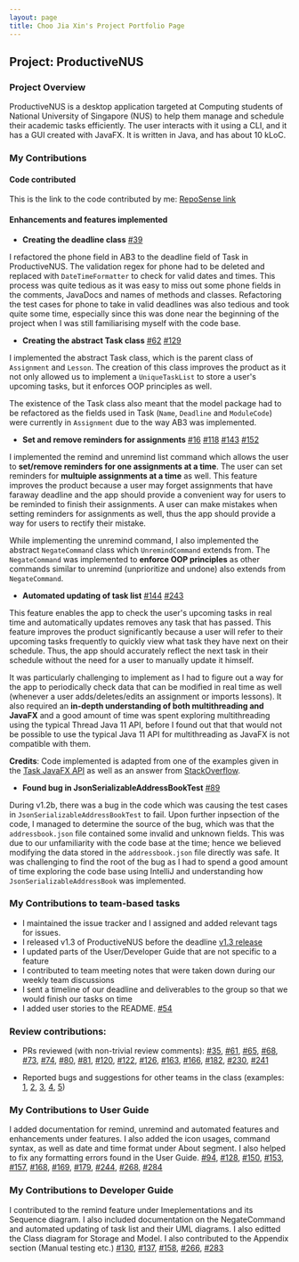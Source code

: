 ```yaml
---
layout: page
title: Choo Jia Xin's Project Portfolio Page
---
```


## Project: ProductiveNUS
### Project Overview

ProductiveNUS is a desktop application targeted at Computing students of National University of Singapore (NUS) to help them manage and schedule their academic tasks efficiently. The user interacts with it using a CLI, and it has a GUI created with JavaFX. It is written in Java, and has about 10 kLoC.

### My Contributions
#### Code contributed
This is the link to the code contributed by me:
[RepoSense link](https://nus-cs2103-ay2021s1.github.io/tp-dashboard/#breakdown=true&search=choojiaxin)

#### Enhancements and features implemented

* **Creating the deadline class** 
[\#39](https://github.com/AY2021S1-CS2103T-F11-3/tp/pull/39)

I refactored the phone field in AB3 to the deadline field of Task in ProductiveNUS. The validation regex for phone had to be deleted and replaced with `DateTimeFormatter` to check for valid dates and times. This process was quite tedious as it was easy to miss out some phone fields in the comments, JavaDocs and names of methods and classes. Refactoring the test cases for phone to take in valid deadlines was also tedious and took quite some time, especially since this was done near the beginning of the project when I was still familiarising myself with the code base.

* **Creating the abstract Task class** 
[\#62](https://github.com/AY2021S1-CS2103T-F11-3/tp/pull/62)
[\#129](https://github.com/AY2021S1-CS2103T-F11-3/tp/pull/129)

I implemented the abstract Task class, which is the parent class of `Assignment` and `Lesson`. The creation of this class improves the product as it not only allowed us to implement a `UniqueTaskList` to store a user's upcoming tasks, but it enforces OOP principles as well.

The existence of the Task class also meant that the model package had to be refactored as the fields used in Task (`Name`, `Deadline` and `ModuleCode`) were currently in `Assignment` due to the way AB3 was implemented.

* **Set and remove reminders for assignments** 
[\#16](https://github.com/AY2021S1-CS2103T-F11-3/tp/pull/16)
[\#118](https://github.com/AY2021S1-CS2103T-F11-3/tp/pull/118)
[\#143](https://github.com/AY2021S1-CS2103T-F11-3/tp/pull/143)
[\#152](https://github.com/AY2021S1-CS2103T-F11-3/tp/pull/152)

I implemented the remind and unremind list command which allows the user to **set/remove reminders for one assignments at a time**. The user can set reminders for **multuiple assignments at a time** as well. This feature improves the product because a user may forget assignments that have faraway deadline and the app should provide a convenient way for users to be reminded to finish their assignments. A user can make mistakes when setting reminders for assignments as well, thus the app should provide a way for users to rectify their mistake. 

While implementing the unremind command, I also implemented the abstract `NegateCommand` class which `UnremindCommand` extends from. The `NegateCommand` was implemented to **enforce OOP principles** as other commands similar to unremind (unprioritize and undone) also extends from `NegateCommand`.
  
* **Automated updating of task list**
[\#144](https://github.com/AY2021S1-CS2103T-F11-3/tp/pull/144)
[\#243](https://github.com/AY2021S1-CS2103T-F11-3/tp/pull/243)

This feature enables the app to check the user's upcoming tasks in real time and automatically updates removes any task that has passed. This feature improves the product significantly because a user will refer to their upcoming tasks frequently to quickly view what task they have next on their schedule. Thus, the app should accurately reflect the next task in their schedule without the need for a user to manually update it himself.

It was particularly challenging to implement as I had to figure out a way for the app to periodically check data that can be modified in real time as well (whenever a user adds/deletes/edits an assignment or imports lessons). It also required an **in-depth understanding of both multithreading and JavaFX** and a good amount of time was spent exploring multithreading using the typical Thread Java 11 API, before I found out that that would not be possible to use the typical Java 11 API for multithreading as JavaFX is not compatible with them.

**Credits**: Code implemented is adapted from one of the examples given in the [Task JavaFX API](https://docs.oracle.com/javafx/2/api/javafx/concurrent/Task.html) as well as an answer from [StackOverflow](https://stackoverflow.com/questions/9966136/javafx-periodic-background-task).

* **Found bug in JsonSerializableAddressBookTest** 
[\#89](https://github.com/AY2021S1-CS2103T-F11-3/tp/pull/89)

During v1.2b, there was a bug in the code which was causing the test cases in `JsonSerializableAddressBookTest` to fail. Upon further inpsection of the code, I managed to determine the source of the bug, which was that the `addressbook.json` file contained some invalid and unknown fields. This was due to our unfamiliarity with the code base at the time; hence we believed modifying the data stored in the `addressbook.json` file directly was safe. It was challenging to find the root of the bug as I had to spend a good amount of time exploring the code base using IntelliJ and understanding how `JsonSerializableAddressBook` was implemented.

### My Contributions to team-based tasks

* I maintained the issue tracker and I assigned and added relevant tags for issues.
* I released v1.3 of ProductiveNUS before the deadline [v1.3 release](https://github.com/AY2021S1-CS2103T-F11-3/tp/releases/tag/v1.3)
* I updated parts of the User/Developer Guide that are not specific to a feature
* I contributed to team meeting notes that were taken down during our weekly team discussions
* I sent a timeline of our deadline and deliverables to the group so that we would finish our tasks on time 
* I added user stories to the README. [\#54](https://github.com/AY2021S1-CS2103T-F11-3/tp/pull/54/files)

### Review contributions:
* PRs reviewed (with non-trivial review comments): 
[\#35](https://github.com/AY2021S1-CS2103T-F11-3/tp/pull/35),
[\#61](https://github.com/AY2021S1-CS2103T-F11-3/tp/pull/61), 
[\#65](https://github.com/AY2021S1-CS2103T-F11-3/tp/pull/65), 
[\#68](https://github.com/AY2021S1-CS2103T-F11-3/tp/pull/68),
[\#73](https://github.com/AY2021S1-CS2103T-F11-3/tp/pull/73),
[\#74](https://github.com/AY2021S1-CS2103T-F11-3/tp/pull/74),
[\#80](https://github.com/AY2021S1-CS2103T-F11-3/tp/pull/80),
[\#81](https://github.com/AY2021S1-CS2103T-F11-3/tp/pull/81),
[\#120](https://github.com/AY2021S1-CS2103T-F11-3/tp/pull/120),
[\#122](https://github.com/AY2021S1-CS2103T-F11-3/tp/pull/122),
[\#126](https://github.com/AY2021S1-CS2103T-F11-3/tp/pull/126),
[\#163](https://github.com/AY2021S1-CS2103T-F11-3/tp/pull/163),
[\#166](https://github.com/AY2021S1-CS2103T-F11-3/tp/pull/166),
[\#182](https://github.com/AY2021S1-CS2103T-F11-3/tp/pull/182),
[\#230](https://github.com/AY2021S1-CS2103T-F11-3/tp/pull/230),
[\#241](https://github.com/AY2021S1-CS2103T-F11-3/tp/pull/241)


* Reported bugs and suggestions for other teams in the class (examples: 
[1](https://github.com/ChooJiaXin/ped/issues/1), 
[2](https://github.com/ChooJiaXin/ped/issues/2), 
[3](https://github.com/ChooJiaXin/ped/issues/3), 
[4](https://github.com/ChooJiaXin/ped/issues/4), 
[5](https://github.com/ChooJiaXin/ped/issues/5))

### My Contributions to User Guide
I added documentation for remind, unremind and automated features and enhancements under features. I also added the icon usages, command syntax, as well as date and time format under About segment. I also helped to fix any formatting errors found in the User Guide. 
[\#94](https://github.com/AY2021S1-CS2103T-F11-3/tp/pull/94), 
[\#128](https://github.com/AY2021S1-CS2103T-F11-3/tp/pull/128), 
[\#150](https://github.com/AY2021S1-CS2103T-F11-3/tp/pull/150), 
[\#153](https://github.com/AY2021S1-CS2103T-F11-3/tp/pull/153), 
[\#157](https://github.com/AY2021S1-CS2103T-F11-3/tp/pull/157), 
[\#168](https://github.com/AY2021S1-CS2103T-F11-3/tp/pull/168), 
[\#169](https://github.com/AY2021S1-CS2103T-F11-3/tp/pull/169), 
[\#179](https://github.com/AY2021S1-CS2103T-F11-3/tp/pull/179), 
[\#244](https://github.com/AY2021S1-CS2103T-F11-3/tp/pull/244), 
[\#268](https://github.com/AY2021S1-CS2103T-F11-3/tp/pull/268), 
[\#284](https://github.com/AY2021S1-CS2103T-F11-3/tp/pull/284) 


### My Contributions to Developer Guide

I contributed to the remind feature under Imeplementations and its Sequence diagram. I also included documentation on the NegateCommand and automated updating of task list and their UML diagrams. I also editted the Class diagram for Storage and Model. I also contributed to the Appendix section (Manual testing etc.) 
[\#130](https://github.com/AY2021S1-CS2103T-F11-3/tp/pull/130), 
[\#137](https://github.com/AY2021S1-CS2103T-F11-3/tp/pull/137), 
[\#158](https://github.com/AY2021S1-CS2103T-F11-3/tp/pull/158), 
[\#266](https://github.com/AY2021S1-CS2103T-F11-3/tp/pull/266), 
[\#283](https://github.com/AY2021S1-CS2103T-F11-3/tp/pull/283)  
